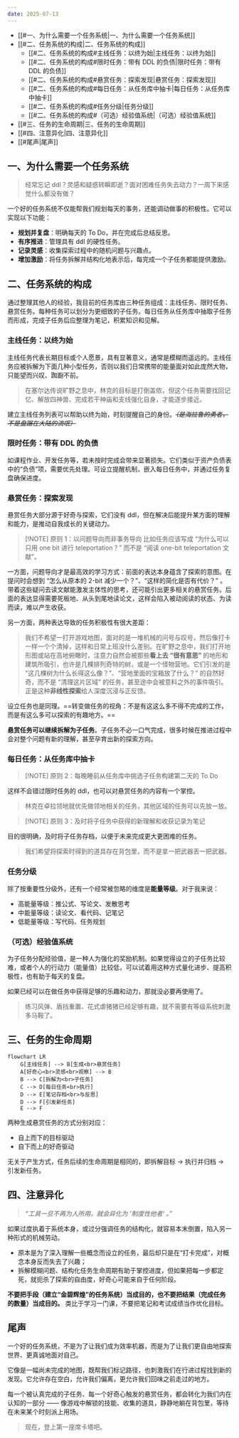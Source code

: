 ```yaml
---
date: 2025-07-13
---
```

- [[#一、为什么需要一个任务系统|一、为什么需要一个任务系统]]
- [[#二、任务系统的构成|二、任务系统的构成]]
	- [[#二、任务系统的构成#主线任务：以终为始|主线任务：以终为始]]
	- [[#二、任务系统的构成#限时任务：带有 DDL 的负债|限时任务：带有 DDL 的负债]]
	- [[#二、任务系统的构成#悬赏任务：探索发现|悬赏任务：探索发现]]
	- [[#二、任务系统的构成#每日任务：从任务库中抽卡|每日任务：从任务库中抽卡]]
	- [[#二、任务系统的构成#任务分级|任务分级]]
	- [[#二、任务系统的构成#（可选）经验值系统|（可选）经验值系统]]
- [[#三、任务的生命周期|三、任务的生命周期]]
- [[#四、注意异化|四、注意异化]]
- [[#尾声|尾声]]

## 一、为什么需要一个任务系统

> 经常忘记 ddl？灵感和疑惑转瞬即逝？面对困难任务失去动力？一周下来感觉什么都没有做？

一个好的任务系统不仅能帮我们规划每天的事务，还能调动做事的积极性。它可以实现以下功能：
- **规划并复盘**：明确每天的 To Do，并在完成后总结反思。
- **有序推进**：管理具有 ddl 的硬性任务。
- **记录灵感**：收集探索过程中的随机问题与兴趣点。
- **增加激励**：将任务拆解并结构化地表示后，每完成一个子任务都能提供激励。

## 二、任务系统的构成

通过整理其他人的经验，我目前的任务库由三种任务组成：主线任务、限时任务、悬赏任务。每种任务可以划分为更细致的子任务。每日任务从任务库中抽取子任务而形成，完成子任务后应整理为笔记，积累知识和见解。

### 主线任务：以终为始

主线任务代表长期目标或个人愿景，具有显著意义，通常是模糊而遥远的。主线任务应被拆解为下面几种小型任务，否则以我们日常携带的能量面对如此庞然大物，只能望而兴叹、踟蹰不前。

> 在塞尔达传说旷野之息中，林克的目标是打倒盖侬，但这个任务需要找回记忆、解放四神兽、完成若干神庙和支线强化自身，才能逐步接近。

建立主线任务列表可以帮助以终为始，时刻提醒自己的身份。*~~（是海拉鲁的勇者，不是盘踞在大陆的流氓）~~*

### 限时任务：带有 DDL 的负债

如课程作业、开发任务等，若未按时完成会带来显著损失。它们类似于资产负债表中的“负债”项，需要优先处理。可设立提醒机制，嵌入每日任务中，并通过任务复盘确保进度。

### 悬赏任务：探索发现

悬赏任务大部分源于好奇与探索，它们没有 ddl，但在解决后能提升某方面的理解和能力，是推动自我成长的关键动力。

> [!NOTE] 原则 1：以问题导向而非事务导向
> 比如任务应该写成 “为什么可以只用 one bit 进行 teleportation？” 而不是 “阅读 one-bit teleportation 文献”。

一方面，问题导向才是最高效的学习方式：前面的表达本身蕴含了探索的意图。在提问时会想到 “怎么从原本的 2-bit 减少一个？”、“这样的简化是否有代价？” 。带着这些疑问去读文献能激发主体性的思考，还可能引出更多相关的悬赏任务。后面的表达显得需要死板地、从头到尾地读论文，这样会陷入被动阅读的状态、为读而读，难以产生收获。

另一方面，两种表达导致的任务积极性有很大差距：

> 我们不希望一打开游戏地图，面对的是一堆机械的问号与叹号，然后像打卡一样一个个清掉，这样和日常上班没什么差别。在旷野之息中，我们打开地形图或站在高地俯瞰时，注意力自然会被那些**看上去 “很有意思”** 的地形和建筑所吸引，也许是几棵排列奇特的树，或是一个怪物营地。它们引发的是 “这几棵树为什么长得这么像？”、“营地里面的宝箱放了什么？” 的自然好奇，而不是 “清理这片区域” 的任务，甚至途中会被意料之外的事件吸引。正是这种**非线性探索**给人深度沉浸与正反馈。

设立任务也是同理。==转变做任务的视角：不是有这这么多不得不完成的工作，而是有这么多可以探索的有趣地方。==

**悬赏任务可以继续拆解为子任务**。子任务不必一口气完成，很多时候在推进过程中会对整个问题有新的理解，甚至孕育出新的探索方向。

### 每日任务：从任务库中抽卡

> [!NOTE] 原则 2：每晚睡前从任务库中挑选子任务构建第二天的 To Do

这样不会错过限时任务的 ddl，也可以对悬赏任务的内容有一个掌控。

> 林克在卓拉领地就优先做领地相关的任务，其他区域的任务可以先放一放。

> [!NOTE] 原则 3：及时将子任务中获得的新理解和收获记录为笔记

目的很明确，及时将子任务存档，以便于未来完成更大更困难的任务。

> 我们希望将探索时得到的道具存在背包里，而不是拿一把武器丢一把武器。

### 任务分级

除了按重要性分级外，还有一个经常被忽略的维度是**能量等级**。对于我来说：
- 高能量等级：推公式、写论文、发散思考
- 中能量等级：读论文、看代码、记笔记
- 低能量等级：写代码、任务规划

### （可选）经验值系统

为子任务分配经验值，是一种人为强化的奖励机制。如果觉得设立的子任务比较难，或者个人的行动力（能量值）比较低，可以试着用这种方式量化进步、提高积极性，也有助于每天的复盘。

如果已经可以在做任务中获得足够的乐趣和动力，那就没必要再使用了。

> 练习风弹、盾挡重置、花式虐猪猪已经足够有趣，就不需要有等级系统刺激多马鞍了。

## 三、任务的生命周期

```mermaid
flowchart LR
	G[主线任务] --> B[生成<br>悬赏任务]
    A[好奇心<br>灵感<br>观察] --> B
    B --> C[拆解为<br>子任务]
    C --> D[每日任务<br>执行]
    D --> E[笔记存档<br>与反思]
    D --> F[引发新任务]
    E --> F
```

两种生成悬赏任务的方式分别对应：
- 自上而下的目标驱动
- 自下而上的好奇驱动

无关于产生方式，任务后续的生命周期是相同的，即拆解目标 -> 执行并归档 -> 引发新任务。

## 四、注意异化

> *“工具一旦不再为人所用，就会异化为 ’制度性他者‘ 。”*

如果过度执着于系统本身，或过分强调任务的结构化，就容易本末倒置，陷入另一种形式的机械劳动。

- 原本是为了深入理解一些概念而设立的任务，最后却只是在“打卡完成”，对概念本身反而失去了兴趣；
- 拆解模糊问题、结构化任务生命周期有助于掌控进度，但如果把每一步都定死，就扼杀了探索的自由度，好奇心可能来自于任何阶段。

**不要把手段（建立“金碧辉煌”的任务系统）当成目的，也不要把结果（完成任务的数量）当成目的。** 类比于学习一门课，不要把笔记和考试成绩当作优化目标。

## 尾声

一个好的任务系统，不是为了让我们成为效率机器，而是为了让我们更自由地探索世界、更真诚地面对自己。

它像是一幅尚未完成的地图，既帮我们标记路径，也刺激我们在行进过程找到新的发现。它允许存在空白，允许我们偏离，更允许我们回味之前走过的地方。

每一个被认真完成的子任务、每一个好奇心触发的悬赏任务，都会转化为我们内在认知的一部分 —— 像游戏中解锁的技能、收集的道具，静静地躺在背包里，等待在未来某个时刻派上用场。

> 现在，登上第一座席卡塔吧。
